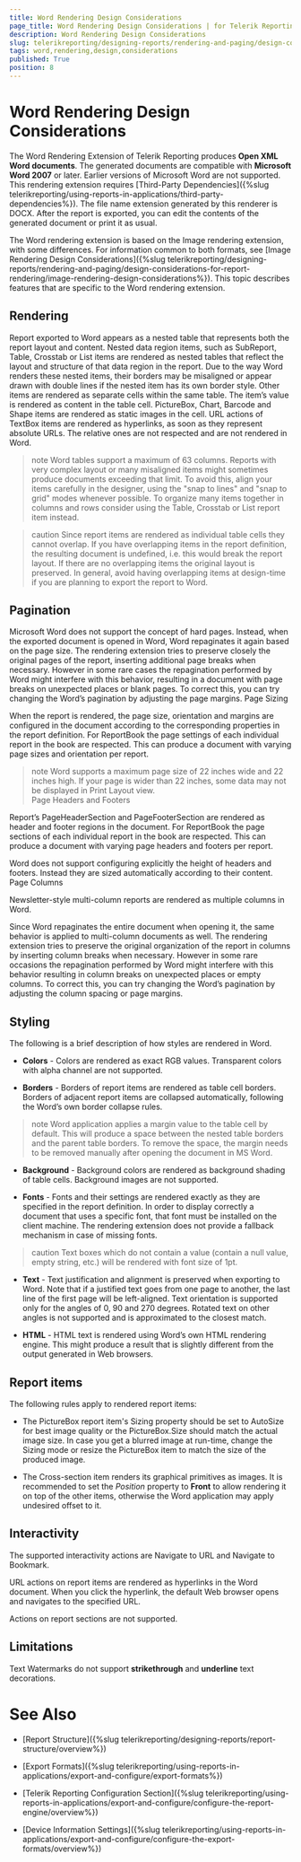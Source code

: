 ```yaml
---
title: Word Rendering Design Considerations
page_title: Word Rendering Design Considerations | for Telerik Reporting Documentation
description: Word Rendering Design Considerations
slug: telerikreporting/designing-reports/rendering-and-paging/design-considerations-for-report-rendering/word-rendering-design-considerations
tags: word,rendering,design,considerations
published: True
position: 8
---
```


# Word Rendering Design Considerations



The Word Rendering Extension of Telerik Reporting produces __Open XML Word documents__. The generated documents
        are compatible with __Microsoft Word 2007__ or later. Earlier versions of Microsoft Word are not supported. This rendering
        extension requires [Third-Party Dependencies]({%slug telerikreporting/using-reports-in-applications/third-party-dependencies%}).
        The file name extension generated by this renderer is DOCX. After the report is exported, you can edit the contents of the
        generated document or print it as usual.
      

The Word rendering extension is based on the Image rendering extension, with some differences. For
        information common to both formats, see [Image Rendering Design Considerations]({%slug telerikreporting/designing-reports/rendering-and-paging/design-considerations-for-report-rendering/image-rendering-design-considerations%}). This
        topic describes features that are specific to the Word rendering extension.
      

## Rendering

Report exported to Word appears as a nested table that represents both the report layout and content. Nested
          data region items, such as SubReport, Table, Crosstab or List items are rendered as nested tables that reflect the
          layout and structure of that data region in the report. Due to the way Word renders these nested items, their borders may be misaligned or appear drawn with double lines if the nested item has its own border style. Other items are rendered as separate cells within the same
          table. The item’s value is rendered as content in the table cell. PictureBox, Chart, Barcode and Shape items are
          rendered as static images in the cell. URL actions of TextBox items are rendered as hyperlinks, as soon as they
          represent absolute URLs. The relative ones are not respected and are not rendered in Word.
        

>note Word tables support a maximum of 63 columns. Reports with very complex layout or many misaligned items might            sometimes produce documents exceeding that limit. To avoid this, align your items carefully in the designer, using the            "snap to lines" and "snap to grid" modes whenever possible. To organize many items together in columns and rows            consider using the Table, Crosstab or List report item instead.          


>caution Since report items are rendered as individual table cells they cannot overlap. If you have overlapping items in            the report definition, the resulting document is undefined, i.e. this would break the report layout. If there are no            overlapping items the original layout is preserved. In general, avoid having overlapping items at design-time if you            are planning to export the report to Word.          


## Pagination

Microsoft Word does not support the concept of hard pages. Instead, when the exported document is opened
          in Word, Word repaginates it again based on the page size. The rendering extension tries to preserve closely the
          original pages of the report, inserting additional page breaks when necessary. However in some rare cases the
          repagination performed by Word might interfere with this behavior, resulting in a document with page breaks on
          unexpected places or blank pages. To correct this, you can try changing the Word’s pagination by adjusting the
          page margins.
        Page Sizing

When the report is rendered, the page size, orientation and margins are configured in the document
                according to the corresponding properties in the report definition. For ReportBook the page settings of each
                individual report in the book are respected. This can produce a document with varying page sizes and
                orientation per report.
              

>note Word supports a maximum page size of 22 inches wide and 22 inches high. If your page is wider than 22 inches,                  some data may not be displayed in Print Layout view.                
Page Headers and Footers

Report’s PageHeaderSection and PageFooterSection are rendered as header and footer regions in the document.
                For ReportBook the page sections of each individual report in the book are respected. This can produce a document
                with varying page headers and footers per report.
              

Word does not support configuring explicitly the height of headers and footers. Instead they are sized automatically
                according to their content.
              Page Columns

Newsletter-style multi-column reports are rendered as multiple columns in Word.
              

Since Word repaginates the entire document when opening it, the same behavior is applied to multi-column documents
                as well. The rendering extension tries to preserve the original organization of the report in columns by inserting
                column breaks when necessary. However in some rare occasions the repagination performed by Word might interfere with
                this behavior resulting in column breaks on unexpected places or empty columns. To correct this, you can try changing
                the Word’s pagination by adjusting the column spacing or page margins.
              

## Styling

The following is a brief description of how styles are rendered in Word.
        

* __Colors__ - Colors are rendered as exact RGB values. Transparent colors with alpha
            channel are not supported.
          

* __Borders__ - Borders of report items are rendered as table cell borders. Borders of adjacent report items are
            collapsed automatically, following the Word’s own border collapse rules.
            

>note Word application applies a margin value to the table cell by default. This will produce a space between the nested table borders and the parent table borders.                To remove the space, the margin needs to be removed manually after opening the document in MS Word.              


* __Background__ - Background colors are rendered as background shading of table cells. Background images
            are not supported.
          

* __Fonts__ - Fonts and their settings are rendered exactly as they are specified in the report definition.
            In order to display correctly a document that uses a specific font, that font must be installed on the client machine. The rendering extension does not provide a fallback mechanism in case of missing fonts.
            

>caution Text boxes which do not contain a value (contain a null value, empty string, etc.) will be rendered with font size of 1pt.              


* __Text__ - Text justification and alignment is preserved when exporting to Word. Note that if a justified text goes from one page to
            another, the last line of the first page will be left-aligned. Text orientation is supported only for the angles of 0, 90 and 270 degrees. Rotated text on other angles is not supported
            and is approximated to the closest match.
          

* __HTML__ - HTML text is rendered using Word’s own HTML rendering engine. This might produce a result that is
            slightly different from the output generated in Web browsers.
          

## Report items

The following rules apply to rendered report items:

* The PictureBox report item's Sizing property should be set to AutoSize for best image quality or the PictureBox.Size should match the
              actual image size. In case you get a blurred image at run-time, change the Sizing mode or resize the PictureBox item to match the size of the produced image.
            

* The Cross-section item renders its graphical primitives as images. It is recommended to set the *Position* property to __Front__ 
              to allow rendering it on top of the other items, otherwise the Word application may apply undesired offset to it.
            

## Interactivity

The supported interactivity actions are Navigate to URL and Navigate to Bookmark.
        

URL actions on report items are rendered as hyperlinks in the Word document. When you click the hyperlink, the default Web browser opens
          and navigates to the specified URL.
        

Actions on report sections are not supported.

## Limitations

Text Watermarks do not support __strikethrough__ and __underline__ text decorations.
        

# See Also


 * [Report Structure]({%slug telerikreporting/designing-reports/report-structure/overview%})

 * [Export Formats]({%slug telerikreporting/using-reports-in-applications/export-and-configure/export-formats%})

 * [Telerik Reporting Configuration Section]({%slug telerikreporting/using-reports-in-applications/export-and-configure/configure-the-report-engine/overview%})

 * [Device Information Settings]({%slug telerikreporting/using-reports-in-applications/export-and-configure/configure-the-export-formats/overview%})
